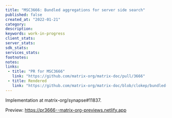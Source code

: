 ```yaml
---
title: "MSC3666: Bundled aggregations for server side search"
published: false
created_at: "2022-01-21"
category:
description:
keywords: work-in-progress
client_stats:
server_stats:
sdk_stats:
services_stats:
footnotes:
notes:
links:
 - title: "PR for MSC3666"
   link: "https://github.com/matrix-org/matrix-doc/pull/3666"
 - title: Rendered
   link: "https://github.com/matrix-org/matrix-doc/blob/clokep/bundled-aggregations-search/proposals/3666-bundled-aggregations-for-search.md"
---
```


Implementation at matrix-org/synapse#11837.


<!-- Replace -->
Preview: https://pr3666--matrix-org-previews.netlify.app
<!-- Replace -->

